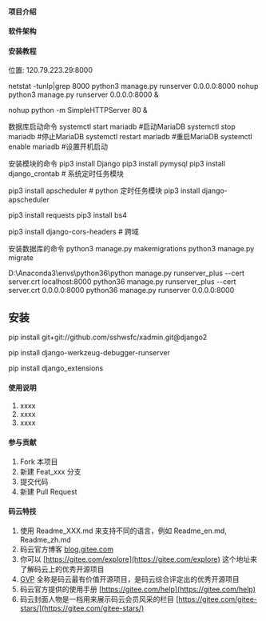 #### 项目介绍


#### 软件架构

#### 安装教程


位置: 120.79.223.29:8000



netstat -tunlp|grep 8000
python3 manage.py runserver 0.0.0.0:8000
nohup python3 manage.py runserver 0.0.0.0:8000 &

nohup python -m SimpleHTTPServer 80 &

数据库启动命令
systemctl start mariadb  #启动MariaDB
systemctl stop mariadb  #停止MariaDB
systemctl restart mariadb  #重启MariaDB
systemctl enable mariadb  #设置开机启动

安装模块的命令
pip3 install Django
pip3 install pymysql
pip3 install django_crontab  # 系统定时任务模块

pip3 install apscheduler  # python 定时任务模块
pip3 install django-apscheduler

pip3 install requests
pip3 install bs4

pip3 install django-cors-headers  # 跨域

安装数据库的命令
python3 manage.py makemigrations
python3 manage.py migrate

D:\Anaconda3\envs\python36\python manage.py runserver_plus --cert server.crt localhost:8000
python36 manage.py runserver_plus --cert server.crt 0.0.0.0:8000
python36 manage.py runserver 0.0.0.0:8000

## 安装
pip install git+git://github.com/sshwsfc/xadmin.git@django2

pip install django-werkzeug-debugger-runserver

pip install django_extensions

#### 使用说明

1. xxxx
2. xxxx
3. xxxx

#### 参与贡献

1. Fork 本项目
2. 新建 Feat_xxx 分支
3. 提交代码
4. 新建 Pull Request


#### 码云特技

1. 使用 Readme\_XXX.md 来支持不同的语言，例如 Readme\_en.md, Readme\_zh.md
2. 码云官方博客 [blog.gitee.com](https://blog.gitee.com)
3. 你可以 [https://gitee.com/explore](https://gitee.com/explore) 这个地址来了解码云上的优秀开源项目
4. [GVP](https://gitee.com/gvp) 全称是码云最有价值开源项目，是码云综合评定出的优秀开源项目
5. 码云官方提供的使用手册 [https://gitee.com/help](https://gitee.com/help)
6. 码云封面人物是一档用来展示码云会员风采的栏目 [https://gitee.com/gitee-stars/](https://gitee.com/gitee-stars/)